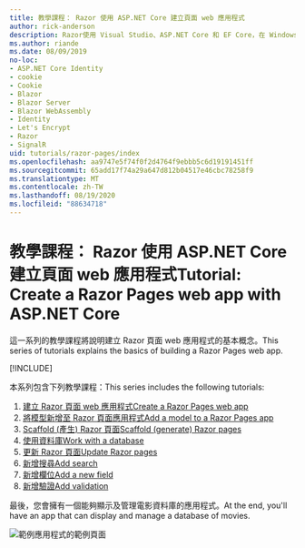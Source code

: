 ```yaml
---
title: 教學課程： Razor 使用 ASP.NET Core 建立頁面 web 應用程式
author: rick-anderson
description: Razor使用 Visual Studio、ASP.NET Core 和 EF Core，在 Windows 上建立頁面 web 應用程式。
ms.author: riande
ms.date: 08/09/2019
no-loc:
- ASP.NET Core Identity
- cookie
- Cookie
- Blazor
- Blazor Server
- Blazor WebAssembly
- Identity
- Let's Encrypt
- Razor
- SignalR
uid: tutorials/razor-pages/index
ms.openlocfilehash: aa9747e5f74f0f2d4764f9ebbb5c6d19191451ff
ms.sourcegitcommit: 65add17f74a29a647d812b04517e46cbc78258f9
ms.translationtype: MT
ms.contentlocale: zh-TW
ms.lasthandoff: 08/19/2020
ms.locfileid: "88634718"
---
```

# <a name="tutorial-create-a-no-locrazor-pages-web-app-with-aspnet-core"></a><span data-ttu-id="621a6-103">教學課程： Razor 使用 ASP.NET Core 建立頁面 web 應用程式</span><span class="sxs-lookup"><span data-stu-id="621a6-103">Tutorial: Create a Razor Pages web app with ASP.NET Core</span></span>

<span data-ttu-id="621a6-104">這一系列的教學課程將說明建立 Razor 頁面 web 應用程式的基本概念。</span><span class="sxs-lookup"><span data-stu-id="621a6-104">This series of tutorials explains the basics of building a Razor Pages web app.</span></span> 

[!INCLUDE[](~/includes/advancedRP.md)]

<span data-ttu-id="621a6-105">本系列包含下列教學課程：</span><span class="sxs-lookup"><span data-stu-id="621a6-105">This series includes the following tutorials:</span></span>

1. [<span data-ttu-id="621a6-106">建立 Razor 頁面 web 應用程式</span><span class="sxs-lookup"><span data-stu-id="621a6-106">Create a Razor Pages web app</span></span>](xref:tutorials/razor-pages/razor-pages-start)
1. [<span data-ttu-id="621a6-107">將模型新增至 Razor 頁面應用程式</span><span class="sxs-lookup"><span data-stu-id="621a6-107">Add a model to a Razor Pages app</span></span>](xref:tutorials/razor-pages/model)
1. [<span data-ttu-id="621a6-108">Scaffold (產生) Razor 頁面</span><span class="sxs-lookup"><span data-stu-id="621a6-108">Scaffold (generate) Razor pages</span></span>](xref:tutorials/razor-pages/page)
1. [<span data-ttu-id="621a6-109">使用資料庫</span><span class="sxs-lookup"><span data-stu-id="621a6-109">Work with a database</span></span>](xref:tutorials/razor-pages/sql)
1. [<span data-ttu-id="621a6-110">更新 Razor 頁面</span><span class="sxs-lookup"><span data-stu-id="621a6-110">Update Razor pages</span></span>](xref:tutorials/razor-pages/da1)
1. [<span data-ttu-id="621a6-111">新增搜尋</span><span class="sxs-lookup"><span data-stu-id="621a6-111">Add search</span></span>](xref:tutorials/razor-pages/search)
1. [<span data-ttu-id="621a6-112">新增欄位</span><span class="sxs-lookup"><span data-stu-id="621a6-112">Add a new field</span></span>](xref:tutorials/razor-pages/new-field)
1. [<span data-ttu-id="621a6-113">新增驗證</span><span class="sxs-lookup"><span data-stu-id="621a6-113">Add validation</span></span>](xref:tutorials/razor-pages/validation)

<span data-ttu-id="621a6-114">最後，您會擁有一個能夠顯示及管理電影資料庫的應用程式。</span><span class="sxs-lookup"><span data-stu-id="621a6-114">At the end, you'll have an app that can display and manage a database of movies.</span></span>

![範例應用程式的範例頁面](index/_static/sample-page.png)
